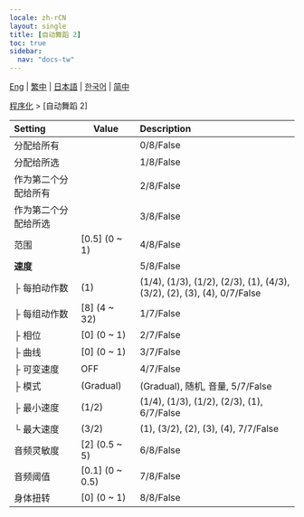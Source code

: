 ```yaml
---
locale: zh-rCN
layout: single
title: [自动舞蹈 2]
toc: true
sidebar:
  nav: "docs-tw"
---
```

[Eng](/dancexr/menu/2025.4/motion/auto_dance_2) | [繁中](/tw/dancexr/menu/2025.4/motion/auto_dance_2) | [日本語](/jp/dancexr/menu/2025.4/motion/auto_dance_2) | [한국어](/kr/dancexr/menu/2025.4/motion/auto_dance_2) | [简中](/zh/dancexr/menu/2025.4/motion/auto_dance_2)

[程序化](../menu#程序化) > [自动舞蹈 2]



| Setting | Value | Description |
| :--- | --- | :--- |
| 分配给所有 || 0/8/False
| 分配给所选 || 1/8/False
| 作为第二个分配给所有 || 2/8/False
| 作为第二个分配给所选 || 3/8/False
| 范围 | [0.5] (0 ~ 1) | 4/8/False
| **速度** | | 5/8/False
| ├ 每拍动作数 | (1) | (1/4), (1/3), (1/2), (2/3), (1), (4/3), (3/2), (2), (3), (4), 0/7/False
| ├ 每组动作数 | [8] (4 ~ 32) | 1/7/False
| ├ 相位 | [0] (0 ~ 1) | 2/7/False
| ├ 曲线 | [0] (0 ~ 1) | 3/7/False
| ├ 可变速度 | OFF | 4/7/False
| ├ 模式 | (Gradual) | (Gradual), 随机, 音量, 5/7/False
| ├ 最小速度 | (1/2) | (1/4), (1/3), (1/2), (2/3), (1), 6/7/False
| └ 最大速度 | (3/2) | (1), (3/2), (2), (3), (4), 7/7/False
| 音频灵敏度 | [2] (0.5 ~ 5) | 6/8/False
| 音频阈值 | [0.1] (0 ~ 0.5) | 7/8/False
| 身体扭转 | [0] (0 ~ 1) | 8/8/False
